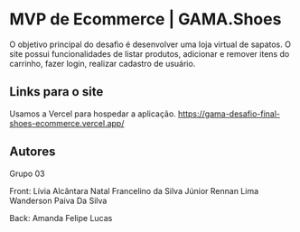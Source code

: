 # MVP de Ecommerce | GAMA.Shoes

O objetivo principal do desafio é desenvolver uma loja virtual de sapatos. O site possui funcionalidades de listar produtos, adicionar e remover itens do carrinho, fazer login, realizar cadastro de usuário.

## Links para o site

Usamos a Vercel para hospedar a aplicação.
https://gama-desafio-final-shoes-ecommerce.vercel.app/
## Autores

Grupo 03

Front:
Lívia Alcântara
Natal Francelino da Silva Júnior
Rennan Lima
Wanderson Paiva Da Silva

Back:
Amanda
Felipe
Lucas
